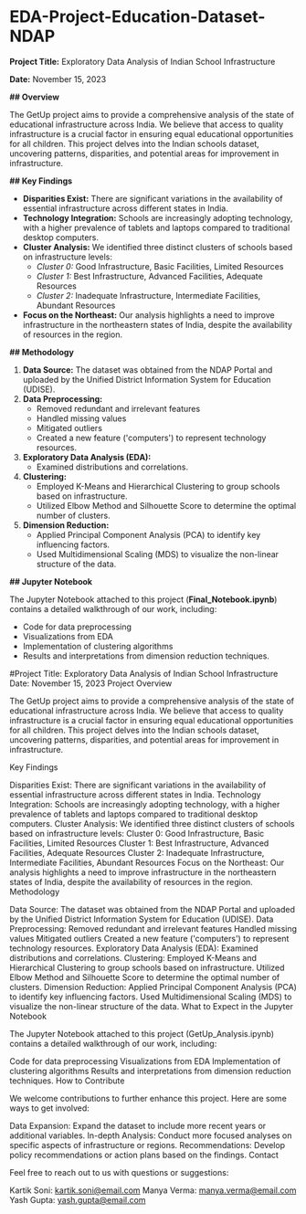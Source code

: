 # EDA-Project-Education-Dataset-NDAP


**Project Title:**  Exploratory Data Analysis of Indian School Infrastructure


**Date:** November 15, 2023

**## Overview**

The GetUp project aims to provide a comprehensive analysis of the state of educational infrastructure across India. We believe that access to quality infrastructure is a crucial factor in ensuring equal educational opportunities for all children.  This project delves into the Indian schools dataset, uncovering patterns, disparities, and potential areas for improvement in infrastructure.

**## Key Findings**

* **Disparities Exist:** There are significant variations in the availability of essential infrastructure across different states in India.
* **Technology Integration:** Schools are increasingly adopting technology, with a higher prevalence of tablets and laptops compared to traditional desktop computers.
* **Cluster Analysis:** We identified three distinct clusters of schools based on infrastructure levels:
    * *Cluster 0:* Good Infrastructure, Basic Facilities, Limited Resources
    * *Cluster 1:* Best Infrastructure, Advanced Facilities, Adequate Resources
    * *Cluster 2:* Inadequate Infrastructure, Intermediate Facilities, Abundant Resources
* **Focus on the Northeast:** Our analysis highlights a need to improve infrastructure in the northeastern states of India, despite the availability of resources in the region.

**## Methodology**

1. **Data Source:** The dataset was obtained from the NDAP Portal and uploaded by the Unified District Information System for Education (UDISE).
2. **Data Preprocessing:**
    * Removed redundant and irrelevant features
    * Handled missing values 
    * Mitigated outliers
    * Created a new feature ('computers') to represent technology resources.
3. **Exploratory Data Analysis (EDA):**  
    * Examined distributions and correlations.
4. **Clustering:**
    * Employed K-Means and Hierarchical Clustering to group schools based on infrastructure.
    * Utilized Elbow Method and Silhouette Score to determine the optimal number of clusters.
5.  **Dimension Reduction:**
    * Applied Principal Component Analysis (PCA) to identify key influencing factors. 
    * Used Multidimensional Scaling (MDS) to visualize the non-linear structure of the data.

**## Jupyter Notebook**

The Jupyter Notebook attached to this project (**Final_Notebook.ipynb**) contains a detailed walkthrough of our work, including:

* Code for data preprocessing
* Visualizations from EDA
* Implementation of clustering algorithms
* Results and interpretations from dimension reduction techniques.


#Project Title: Exploratory Data Analysis of Indian School Infrastructure
Date:  November 15, 2023
Project Overview

The GetUp project aims to provide a comprehensive analysis of the state of educational infrastructure across India. We believe that access to quality infrastructure is a crucial factor in ensuring equal educational opportunities for all children.  This project delves into the Indian schools dataset, uncovering patterns, disparities, and potential areas for improvement in infrastructure.

Key Findings

Disparities Exist: There are significant variations in the availability of essential infrastructure across different states in India.
Technology Integration: Schools are increasingly adopting technology, with a higher prevalence of tablets and laptops compared to traditional desktop computers.
Cluster Analysis: We identified three distinct clusters of schools based on infrastructure levels:
Cluster 0: Good Infrastructure, Basic Facilities, Limited Resources
Cluster 1: Best Infrastructure, Advanced Facilities, Adequate Resources
Cluster 2: Inadequate Infrastructure, Intermediate Facilities, Abundant Resources
Focus on the Northeast: Our analysis highlights a need to improve infrastructure in the northeastern states of India, despite the availability of resources in the region.
Methodology

Data Source: The dataset was obtained from the NDAP Portal and uploaded by the Unified District Information System for Education (UDISE).
Data Preprocessing:
Removed redundant and irrelevant features
Handled missing values
Mitigated outliers
Created a new feature ('computers') to represent technology resources.
Exploratory Data Analysis (EDA):
Examined distributions and correlations.
Clustering:
Employed K-Means and Hierarchical Clustering to group schools based on infrastructure.
Utilized Elbow Method and Silhouette Score to determine the optimal number of clusters.
Dimension Reduction:
Applied Principal Component Analysis (PCA) to identify key influencing factors.
Used Multidimensional Scaling (MDS) to visualize the non-linear structure of the data.
What to Expect in the Jupyter Notebook

The Jupyter Notebook attached to this project (GetUp_Analysis.ipynb) contains a detailed walkthrough of our work, including:

Code for data preprocessing
Visualizations from EDA
Implementation of clustering algorithms
Results and interpretations from dimension reduction techniques.
How to Contribute

We welcome contributions to further enhance this project.  Here are some ways to get involved:

Data Expansion: Expand the dataset to include more recent years or additional variables.
In-depth Analysis: Conduct more focused analyses on specific aspects of infrastructure or regions.
Recommendations: Develop policy recommendations or action plans based on the findings.
Contact

Feel free to reach out to us with questions or suggestions:

Kartik Soni: kartik.soni@email.com
Manya Verma: manya.verma@email.com
Yash Gupta: yash.gupta@email.com
